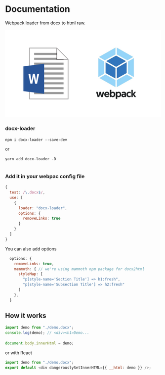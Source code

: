 # Documentation

Webpack loader from docx to html raw.

![docx-loader](docx-loader.png)

### docx-loader

`npm i docx-loader --save-dev`

or

`yarn add docx-loader -D`

#

### Add it in your webpac config file

```javascript
{
  test: /\.docx$/,
  use: [
    {
      loader: "docx-loader",
      options: {
        removeLinks: true
      }
    }
  ]
}
```

You can also add options

```javascript
  options: {
    removeLinks: true,
    mammoth: { // we're using mammoth npm package for docx2html
      styleMap: [
        "p[style-name='Section Title'] => h1:fresh",
        "p[style-name='Subsection Title'] => h2:fresh"
      ]
    },
  }
```

## How it works

```javascript
import demo from "./demo.docx";
console.log(demo); // <div><h1>Demo...

document.body.innerHtml = demo;
```

or with React

```javascript
import demo from "./demo.docx";
export default <div dangerouslySetInnerHTML={{ __html: demo }} />;
```

